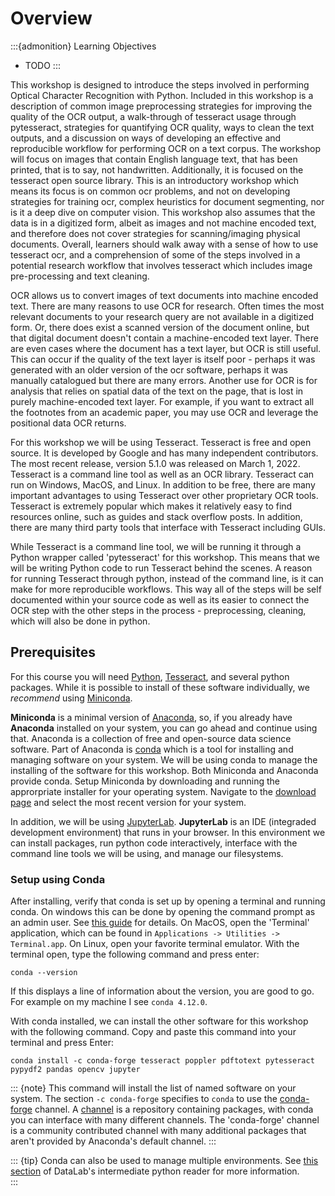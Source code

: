Overview
========

:::{admonition} Learning Objectives
- TODO
:::

This workshop is designed to introduce the steps involved in performing Optical
Character Recognition with Python. Included in this workshop is a description
of common image preprocessing strategies for improving the quality of the OCR
output, a walk-through of tesseract usage through pytesseract, strategies for
quantifying OCR quality, ways to clean the text outputs, and a discussion on
ways of developing an effective and reproducible workflow for performing OCR on
a text corpus. The workshop will focus on images that contain English language
text, that has been printed, that is to say, not handwritten. Additionally, it
is focused on the tesseract open source library. This is an introductory
workshop which means its focus is on common ocr problems, and not on developing
strategies for training ocr, complex heuristics for document segmenting, nor is
it a deep dive on computer vision. This workshop also assumes that the data is
in a digitized form, albeit as images and not machine encoded text, and
therefore does not cover strategies for scanning/imaging physical documents.
Overall, learners should walk away with a sense of how to use tesseract ocr,
and a comprehension of some of the steps involved in a potential research
workflow that involves tesseract which includes image pre-processing and text
cleaning.

OCR allows us to convert images of text documents into machine encoded text.
There are many reasons to use OCR for research. Often times the most relevant
documents to your research query are not available in a digitized form. Or,
there does exist a scanned version of the document online, but that digital
document doesn't contain a machine-encoded text layer. There are even cases
where the document has a text layer, but OCR is still useful. This can occur if
the quality of the text layer is itself poor - perhaps it was generated with an
older version of the ocr software, perhaps it was manually catalogued but there
are many errors. Another use for OCR is for analysis that relies on spatial
data of the text on the page, that is lost in purely machine-encoded text
layer. For example, if you want to extract all the footnotes from an academic
paper, you may use OCR and leverage the positional data OCR returns.

For this workshop we will be using Tesseract. Tesseract is free and open
source. It is developed by Google and has many independent contributors. The
most recent release, version 5.1.0 was released on March 1, 2022. Tesseract is
a command line tool as well as an OCR library. Tesseract can run on Windows,
MacOS, and Linux.  In addition to be free, there are many important advantages
to using Tesseract over other proprietary OCR tools. Tesseract is extremely
popular which makes it relatively easy to find resources online, such as guides
and stack overflow posts. In addition, there are many third party tools that
interface with Tesseract including GUIs.

While Tesseract is a command line tool, we will be running it through a Python
wrapper called 'pytesseract' for this workshop. This means that we will be
writing Python code to run Tesseract behind the scenes. A reason for running
Tesseract through python, instead of the command line, is it can make for more
reproducible workflows. This way all of the steps will be self documented
within your source code as well as its easier to connect the OCR step with the
other steps in the process - preprocessing, cleaning, which will also be done
in python.


## Prerequisites

For this course you will need [Python](https://www.python.org/),
[Tesseract](https://tesseract-ocr.github.io/), and several python packages.
While it is possible to install of these software individually, we *recommend*
using [Miniconda](https://docs.conda.io/en/latest/miniconda.html).

**Miniconda** is a minimal version of [Anaconda](https://www.anaconda.com/),
so, if you already have **Anaconda** installed on your system, you can go ahead
and continue using that.  Anaconda is a collection of free and open-source
data science software. Part of Anaconda is [conda](https://docs.conda.io)
which is a tool for installing and managing software on your system. We will be 
using conda to manage the installing of the software for this workshop. Both
Miniconda and Anaconda provide conda. Setup Miniconda by downloading and running 
the approrpriate installer for your operating system. Navigate to the [download page](https://docs.conda.io/en/latest/miniconda.html) and select the most recent version for your system. 

In addition, we will be using
[JupyterLab](https://jupyterlab.readthedocs.io/en/stable/). **JupyterLab** is
an IDE (integraded development environment) that runs in your browser. In this
environment we can install packages, run python code interactively, interface
with the command line tools we will be using, and manage our filesystems.

### Setup using Conda

After installing, verify that conda is set up by opening a terminal and running
conda. On windows this can be done by opening the command prompt as an admin
user. See [this
guide](https://www.howtogeek.com/194041/how-to-open-the-command-prompt-as-administrator-in-windows-8.1/)
for details. On MacOS, open the 'Terminal' application, which can be found in
`Applications -> Utilities -> Terminal.app`. On Linux, open your favorite
terminal emulator. With the terminal open, type the following command and press
enter: 

``` 
conda --version 
```

If this displays a line of information about the version, you are good to go.
For example on my machine I see `conda 4.12.0`.

With conda installed, we can install the other software for this workshop with
the following command. Copy and paste this command into your terminal and press
Enter:

```
conda install -c conda-forge tesseract poppler pdftotext pytesseract pypydf2 pandas opencv jupyter
```

::: {note}
This command will install the list of named software on your system. The
section `-c conda-forge` specifies to `conda` to use the
[conda-forge](https://conda-forge.org/docs/user/introduction.html) channel. A
[channel](https://docs.conda.io/projects/conda/en/latest/user-guide/concepts/channels.html)
is a repository containing packages, with conda you can interface with many
different channels. The 'conda-forge' channel is a community contributed
channel with many additional packages that aren't provided by Anaconda's
default channel.
:::

::: {tip}
Conda can also be used to manage multiple environments. See [this
section](https://ucdavisdatalab.github.io/workshop_intermediate_python/chapters/02_reproducible.html#what-s-an-environment)
of DataLab's intermediate python reader for more information.  
:::
